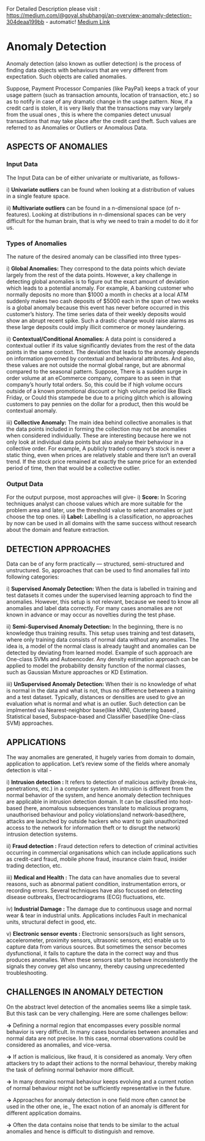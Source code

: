 For Detailed Description please visit : https://medium.com/@goyal.shubhangi/an-overview-anomaly-detection-304deaa199bb - automatic!
[Medium Link](https://medium.com/@goyal.shubhangi/an-overview-anomaly-detection-304deaa199bb)

# Anomaly Detection

Anomaly detection (also known as outlier detection) is the process of finding data objects with behaviours that are very different from expectation. Such objects are called anomalies.

Suppose, Payment Processor Companies (like PayPal) keeps a track of your usage pattern (such as transaction amounts, location of transaction, etc.) so as to notify in case of any dramatic change in the usage pattern. Now, if a credit card is stolen, it is very likely that the transactions may vary largely from the usual ones , this is where the companies detect unusual transactions that may take place after the credit card theft. Such values are referred to as Anomalies or Outliers or Anomalous Data.


## ASPECTS OF ANOMALIES
### Input Data
The Input Data can be of either univariate or multivariate, as follows-

i) **Univariate outliers** can be found when looking at a distribution of values in a single feature space. 

ii) **Multivariate outliers** can be found in a n-dimensional space (of n-features). Looking at distributions in n-dimensional spaces can be very difficult for the human brain, that is why we need to train a model to do it for us.

### Types of Anomalies
The nature of the desired anomaly can be classified into three types-

i) **Global Anomalies:** They correspond to the data points which deviate largely from the rest of the data points. However, a key challenge in detecting global anomalies is to figure out the exact amount of deviation which leads to a potential anomaly.
For example, A banking customer who normally deposits no more than $1000 a month in checks at a local ATM suddenly makes two cash deposits of $5000 each in the span of two weeks is a global anomaly because this event has never before occurred in this customer’s history. The time series data of their weekly deposits would show an abrupt recent spike. Such a drastic change would raise alarms as these large deposits could imply illicit commerce or money laundering.

ii) **Contextual/Conditional Anomalies:** A data point is considered a contextual outlier if its value significantly deviates from the rest of the data points in the same context. The deviation that leads to the anomaly depends on information governed by contextual and behavioral attributes. And also, these values are not outside the normal global range, but are abnormal compared to the seasonal pattern. 
Suppose, There is a sudden surge in order volume at an eCommerce company, compare to as seen in that company’s hourly total orders. So, this could be if high volume occurs outside of a known promotional discount or high volume period like Black Friday, or Could this stampede be due to a pricing glitch which is allowing customers to pay pennies on the dollar for a product, then this would be contextual anomaly.

iii) **Collective Anomaly:** The main idea behind collective anomalies is that the data points included in forming the collection may not be anomalies when considered individually. These are interesting because here we not only look at individual data points but also analyse their behaviour in a collective order.
For example, A publicly traded company’s stock is never a static thing, even when prices are relatively stable and there isn’t an overall trend. If the stock price remained at exactly the same price for an extended period of time, then that would be a collective outlier.

### Output Data
For the output purpose, most approaches will give-
i) **Score:** In Scoring techniques analyst can choose values which are more suitable for the problem area and later, use the threshold value to select anomalies or just choose the top ones. 
ii) **Label:** Labelling is a classification, no approaches by now can be used in all domains with the same success without research about the domain and feature extraction.

## DETECTION APPROACHES
Data can be of any form practically — structured, semi-structured and unstructured. So, approaches that can be used to find anomalies fall into following categories:

i) **Supervised Anomaly Detection:** When the data is labelled in training and test datasets it comes under the supervised learning approach to find the anomalies.
However, this setup is not relevant, because we need to know all anomalies and label data correctly. For many cases anomalies are not known in advance or may occur as novelties during the test phase.

ii) **Semi-Supervised Anomaly Detection:** In the beginning, there is no knowledge thus training results. This setup uses training and test datasets, where only training data consists of normal data without any anomalies. The idea is, a model of the normal class is already taught and anomalies can be detected by deviating from learned model. 
Example of such approach are One-class SVMs and Autoencoder. Any density estimation approach can be applied to model the probability density function of the normal classes, such as Gaussian Mixture approaches or KD Estimation.

iii) **UnSupervised Anomaly Detection:** When their is no knowledge of what is normal in the data and what is not, thus no difference between a training and a test dataset. Typically, distances or densities are used to give an evaluation what is normal and what is an outlier.
Such detection can be implmented via Nearest-neighbor base(like kNN), Clustering based , Statistical based, Subspace-based and Classifier based(like One-class SVM) approaches.

## APPLICATIONS
The way anomalies are generated, it hugely varies from domain to domain, application to application. Let’s review some of the fields where anomaly detection is vital -

i) **Intrusion detection :** It refers to detection of malicious activity (break-ins, penetrations, etc.) in a computer system. An intrusion is different from the normal behavior of the system, and hence anomaly detection techniques are applicable in intrusion detection domain. It can be classified into host-based (here, anomalous subsequences translate to malicious programs, unauthorised behaviour and policy violations)and network-based(here, attacks are launched by outside hackers who want to gain unauthorized access to the network for information theft or to disrupt the network) intrusion detection systems.

ii) **Fraud detection :** Fraud detection refers to detection of criminal activities occurring in commercial organisations which can include applications such as credit-card fraud, mobile phone fraud, insurance claim fraud, insider trading detection, etc. 

iii) **Medical and Health :** The data can have anomalies due to several reasons, such as abnormal patient condition, instrumentation errors, or recording errors. Several techniques have also focussed on detecting disease outbreaks, Electrocardiograms (ECG) fluctuations, etc.

iv) **Industrial Damage :** The damage due to continuous usage and normal wear & tear in industrial units. Applications includes Fault in mechanical units, structural defect in good, etc.

v) **Electronic sensor events :** Electronic sensors(such as light sensors, accelerometer, proximity sensors, ultrasonic sensors, etc) enable us to capture data from various sources. But sometimes the sensor becomes dysfunctional, it fails to capture the data in the correct way and thus produces anomalies. When these sensors start to behave inconsistently the signals they convey get also uncanny, thereby causing unprecedented troubleshooting.

## CHALLENGES IN ANOMALY DETECTION
On the abstract level detection of the anomalies seems like a simple task. But this task can be very challenging. Here are some challenges bellow:

**→** Defining a normal region that encompasses every possible normal behavior is very difficult. In many cases boundaries between anomalies and normal data are not precise. In this case, normal observations could be considered as anomalies, and vice-versa.

**→** If action is malicious, like fraud, it is considered as anomaly. Very often attackers try to adapt their actions to the normal behaviour, thereby making the task of defining normal behavior more difficult.

**→** In many domains normal behaviour keeps evolving and a current notion of normal behaviour might not be sufficiently representative in the future.

**→** Approaches for anomaly detection in one field more often cannot be used in the other one, ie., The exact notion of an anomaly is different for different application domains.

**→** Often the data contains noise that tends to be similar to the actual anomalies and hence is difficult to distinguish and remove.
